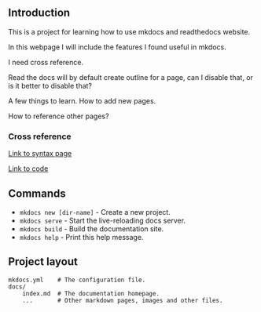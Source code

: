 ## Introduction

This is a project for learning how to use mkdocs and readthedocs website.

In this webpage I will include the features I found useful in mkdocs.

I need cross reference.

Read the docs will by default create outline for a page, can I disable that, or is it better to disable that?

A few things to learn. How to add new pages.

How to reference other pages?

### Cross reference

[Link to syntax page](syntax)

[Link to code](syntax#code)

## Commands

* `mkdocs new [dir-name]` - Create a new project.
* `mkdocs serve` - Start the live-reloading docs server.
* `mkdocs build` - Build the documentation site.
* `mkdocs help` - Print this help message.

## Project layout

    mkdocs.yml    # The configuration file.
    docs/
        index.md  # The documentation homepage.
        ...       # Other markdown pages, images and other files.
